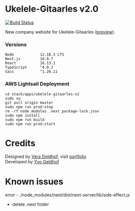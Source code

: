 # Ukelele-Gitaarles v2.0

[![Build Status](https://travis-ci.org/yvog/ukelele-gitaarles-v2.svg?branch=master)](https://travis-ci.org/yvog/ukelele-gitaarles-v2)

New company website for Ukelele-Gitaarles ([preview](https://ukelele-gitaarles-v2.vercel.app/)).

### Versions

```
Node            12.18.3 LTS
Next.js         10.0.7
React           16.13.1
TypeScript      ^4.0.3
Sass            ^1.26.11
```

### AWS Lightsail Deployment

```
cd stack/apps/ukelele-gitaarles-v2
sudo su
git pull origin master
sudo npm run prod:stop
rm -rf node_modules .next package-lock.json
sudo npm install
sudo npm run build
sudo npm run prod:start
```

# Credits

Designed by [Vera Geldhof](https://github.com/VGeldhof), visit [portfolio](https://verageldhof.nl)  
Developed by [Yvo Geldhof](https://github.com/yvog)

# Known issues

error - ./node_modules/next/dist/next-server/lib/side-effect.js

- delete .next folder
